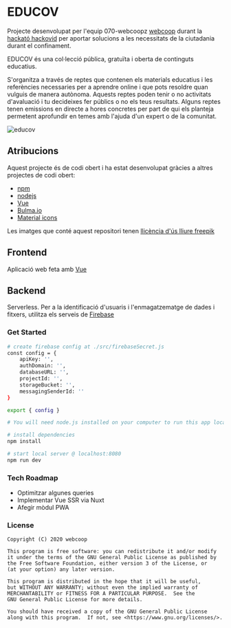 # EDUCOV
Projecte desenvolupat per l'equip 070-webcoopz [webcoop](https://webcoop.cat) durant la [hackató hackovid](https://hackovid.cat/) per aportar solucions a les necessitats de la ciutadania durant el confinament.

EDUCOV és una col·lecció pública, gratuïta i oberta de continguts educatius. 

S'organitza a través de reptes que contenen els materials educatius i les referències necessaries per a aprendre online i que pots resoldre quan vulguis de manera autònoma. Aquests reptes poden tenir o no activitats d'avaluació i tu decideixes fer públics o no els teus resultats. 
Alguns reptes tenen emissions en directe a hores concretes per part de qui els planteja permetent aprofundir en temes amb l'ajuda d'un expert o de la comunitat.

![educov](https://demo.webcoop.cat/educov/educov3.png)


## Atribucions
Aquest projecte és de codi obert i ha estat desenvolupat gràcies a altres projectes de codi obert:

- [npm](https://www.npmjs.com/)
- [nodejs](https://nodejs.org/)
- [Vue](https://vuejs.org/)
- [Bulma.io](https://bulma.io/)
- [Material icons](https://material.io/resources/icons/?style=baseline)

Les imatges que conté aquest repositori tenen [llicència d'ús lliure freepik](https://www.freepik.com/)


## Frontend
Aplicació web feta amb [Vue](https://vuejs.org/)

## Backend
Serverless.
Per a la identificació d'usuaris i l'enmagatzematge de dades i fitxers, utilitza els serveis de [Firebase](https://firebase.google.com/firebase-and-gcp)


### Get Started

``` bash
# create firebase config at ./src/firebaseSecret.js
const config = {
    apiKey: '',
    authDomain: '',
    databaseURL: '',
    projectId: '',
    storageBucket: '',
    messagingSenderId: '' 
}

export { config }

# You will need node.js installed on your computer to run this app locally. Download it at https://nodejs.org/ if you haven't already. Follow the instructions below to get up and running.

# install dependencies
npm install

# start local server @ localhost:8080
npm run dev
```

### Tech Roadmap
- Optimitzar algunes queries
- Implementar Vue SSR via Nuxt
- Afegir mòdul PWA


### License

```
Copyright (C) 2020 webcoop

This program is free software: you can redistribute it and/or modify
it under the terms of the GNU General Public License as published by
the Free Software Foundation, either version 3 of the License, or
(at your option) any later version.

This program is distributed in the hope that it will be useful,
but WITHOUT ANY WARRANTY; without even the implied warranty of
MERCHANTABILITY or FITNESS FOR A PARTICULAR PURPOSE.  See the
GNU General Public License for more details.

You should have received a copy of the GNU General Public License
along with this program.  If not, see <https://www.gnu.org/licenses/>.
```
